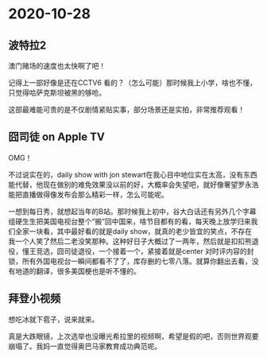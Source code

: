 # 2020-10-28

## 波特拉2

澳门赌场的速度也太快啊了吧！

记得上一部好像是还在CCTV6 看的？（怎么可能）那时候我上小学，啥也不懂，只觉得哈萨克斯坦被黑的够呛。

这部最难能可贵的是不仅剧情紧贴实事，部分场景还是实拍，非常推荐观看！



## 囧司徒 on Apple TV

OMG！

不过说实在的，daily show with jon stewart在我心目中地位实在太高，没有东西能代替，他现在做别的难免效果没以前的好，大概率会失望吧，就好像奢望罗永浩能把直播做得像发布会那么精彩一样，怎么可能呢。

一想到每日秀，就想起当年的B站。那时候我上初中，谷大白话还有另外几个字幕组硬生生把美国电视台整个“搬”回中国来，啥节目都有的看，每天晚上放学归来我们全家一块看，其中最好看的就是daily show，就真的老少皆宜的笑点，不存在我一个人笑了然后二老没笑那种。这种好日子大概过了一两年，然后就是扣扣熊退役，懂王竞选，囧司徒退役，一个接着一个，紧接着就是center 对时评内容的封锁，所有外国电视台一瞬间都看不了了，库存删的七零八落。就算你翻出去看，没有地道的翻译，很多美国梗也是听不懂的。

## 拜登小视频

想吃冰就下雹子，说来就来。

真是大跌眼镜，上次选举也没曝光希拉里的视频啊，希望是假的吧，否则世界观要崩塌了。我妈一直觉得奥巴马家教育成功典范呢。















